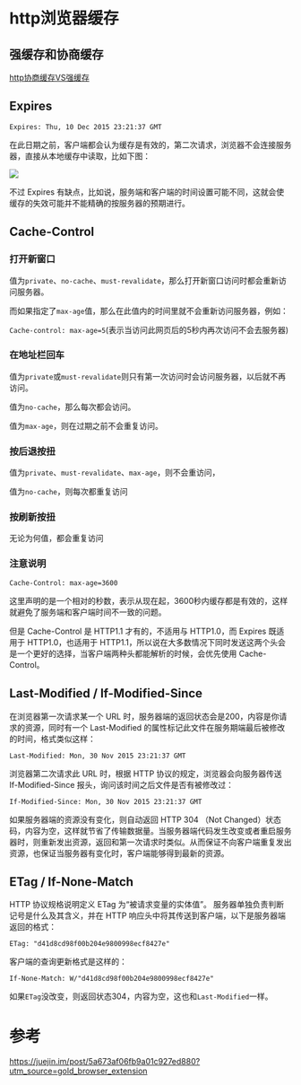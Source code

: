 # http浏览器缓存

## 强缓存和协商缓存

[http协商缓存VS强缓存](https://juejin.im/entry/5a717235518825732739ec46)

## **Expires**

`Expires: Thu, 10 Dec 2015 23:21:37 GMT`

在此日期之前，客户端都会认为缓存是有效的，第二次请求，浏览器不会连接服务器，直接从本地缓存中读取，比如下图：

![](https://ws3.sinaimg.cn/large/006tNc79ly1fnkp51mf3yj30wq0ck3zj.jpg)

不过 Expires 有缺点，比如说，服务端和客户端的时间设置可能不同，这就会使缓存的失效可能并不能精确的按服务器的预期进行。

## **Cache-Control**

### 打开新窗口

值为`private`、`no-cache`、`must-revalidate`，那么打开新窗口访问时都会重新访问服务器。

而如果指定了`max-age`值，那么在此值内的时间里就不会重新访问服务器，例如：

`Cache-control: max-age=5`(表示当访问此网页后的5秒内再次访问不会去服务器)

### 在地址栏回车

值为`private`或`must-revalidate`则只有第一次访问时会访问服务器，以后就不再访问。

值为`no-cache`，那么每次都会访问。

值为`max-age`，则在过期之前不会重复访问。

### 按后退按扭

值为`private`、`must-revalidate`、`max-age`，则不会重访问，

值为`no-cache`，则每次都重复访问

### 按刷新按扭

无论为何值，都会重复访问

### 注意说明

`Cache-Control: max-age=3600`

这里声明的是一个相对的秒数，表示从现在起，3600秒内缓存都是有效的，这样就避免了服务端和客户端时间不一致的问题。

但是 Cache-Control 是 HTTP1.1 才有的，不适用与 HTTP1.0，而 Expires 既适用于 HTTP1.0，也适用于 HTTP1.1，所以说在大多数情况下同时发送这两个头会是一个更好的选择，当客户端两种头都能解析的时候，会优先使用 Cache-Control。



## **Last-Modified / If-Modified-Since**

在浏览器第一次请求某一个 URL 时，服务器端的返回状态会是200，内容是你请求的资源，同时有一个 Last-Modified 的属性标记此文件在服务期端最后被修改的时间，格式类似这样：

`Last-Modified: Mon, 30 Nov 2015 23:21:37 GMT`

浏览器第二次请求此 URL 时，根据 HTTP 协议的规定，浏览器会向服务器传送 If-Modified-Since 报头，询问该时间之后文件是否有被修改过：

`If-Modified-Since: Mon, 30 Nov 2015 23:21:37 GMT`

如果服务器端的资源没有变化，则自动返回 HTTP 304 （Not Changed）状态码，内容为空，这样就节省了传输数据量。当服务器端代码发生改变或者重启服务器时，则重新发出资源，返回和第一次请求时类似。从而保证不向客户端重复发出资源，也保证当服务器有变化时，客户端能够得到最新的资源。

## **ETag / If-None-Match**

HTTP 协议规格说明定义 ETag 为“被请求变量的实体值”。 服务器单独负责判断记号是什么及其含义，并在 HTTP 响应头中将其传送到客户端，以下是服务器端返回的格式：

`ETag: "d41d8cd98f00b204e9800998ecf8427e"`

客户端的查询更新格式是这样的：

`If-None-Match: W/"d41d8cd98f00b204e9800998ecf8427e"`

如果`ETag`没改变，则返回状态304，内容为空，这也和`Last-Modified`一样。



# 参考

https://juejin.im/post/5a673af06fb9a01c927ed880?utm_source=gold_browser_extension